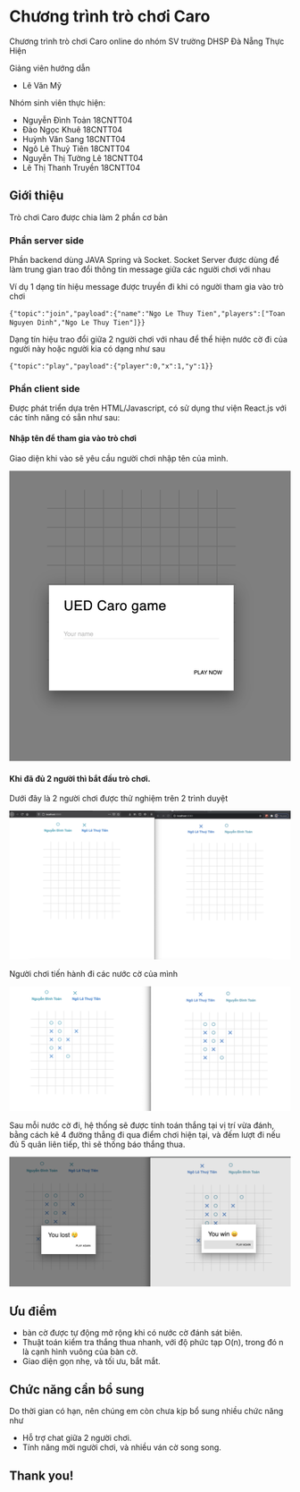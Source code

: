 # Chương trình trò chơi Caro

Chương trình trò chơi Caro online do nhóm SV trường DHSP Đà Nẵng Thực Hiện

Giảng viên hướng dẫn

* Lê Văn Mỹ

Nhóm sinh viên thực hiện:

* Nguyễn Đình Toản 18CNTT04
* Đào Ngọc Khuê 18CNTT04
* Huỳnh Văn Sang 18CNTT04
* Ngô Lê Thuỷ Tiên 18CNTT04
* Nguyễn Thị Tường Lê 18CNTT04
* Lê Thị Thanh Truyền 18CNTT04

## Giới thiệu

Trò chơi Caro được chia làm 2 phần cơ bản

### Phần server side

Phần backend dùng JAVA Spring và Socket. Socket Server được dùng để làm trung gian trao đổi thông tin message giữa các
người chơi với nhau

Ví dụ 1 dạng tín hiệu message được truyền đi khi có người tham gia vào trò chơi

```
{"topic":"join","payload":{"name":"Ngo Le Thuy Tien","players":["Toan Nguyen Dinh","Ngo Le Thuy Tien"]}}
```

Dạng tín hiệu trao đổi giữa 2 người chơi với nhau để thể hiện nước cờ đi của người này hoặc người kia có dạng như sau

```
{"topic":"play","payload":{"player":0,"x":1,"y":1}}
```


### Phần client side

Được phát triển dựa trên HTML/Javascript, có sử dụng thư viện React.js với các tính năng có sẳn như sau:

#### Nhập tên để tham gia vào trò chơi
Giao diện khi vào sẽ yêu cầu người chơi nhập tên của mình.

![Screenshot](./screenshots/1.png)

#### Khi đã đủ 2 người thì bắt đầu trò chơi.

Dưới đây là 2 người chơi được thử nghiệm trên 2 trình duyệt

![Screenshot](./screenshots/2.png)

 Người chơi tiến hành đi các nước cờ của mình 

![Screenshot](./screenshots/3.png)

Sau mỗi nước cờ đi, hệ thống sẽ được tính toán thắng tại vị trí vừa đánh, bằng cách kẽ 4 đường thẳng đi qua điểm chơi hiện tại, và đếm lượt đi nếu đủ 5 quân liên tiếp, thì sẽ thống báo thắng thua.

![Screenshot](./screenshots/4.png)


## Ưu điểm
* bàn cờ được tự động mở rộng khi có nước cờ đánh sát biên.
* Thuật toán kiểm tra thắng thua nhanh, với độ phức tạp O(n), trong đó n là cạnh hình vuông của bàn cờ.
* Giao diện gọn nhẹ, và tối ưu, bắt mắt.

## Chức năng cần bổ sung 

Do thời gian có hạn, nên chúng em còn chưa kịp bổ sung nhiều chức năng như 
* Hỗ trợ chat giữa 2 người chơi.
* Tính năng mời người chơi, và nhiều ván cờ song song.

## Thank you!






